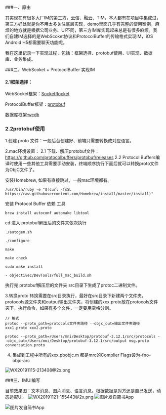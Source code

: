 ###一、原由

其实现在有很多大厂IM的第三方，云信、融云、TIM，本人都有在项目中集成过，第三方好处就是你不用太多关注底层实现，demo里面几乎有完整的使用案例，麻烦的地方就是根据公司业务、UI不同，第三方IM库实现起来总是有很多麻烦。我们自建IM选择的是WebScoket协议和ProtocolBuffer的传输格式实现IM，iOS Android H5都需要聊天功能呢。

我在这里记录一下实现过程，包括：框架选择、protobuf使用、UI实现、数据库、业务集成。

###二、WebScoket + ProtocolBuffer 实现IM

#### 2.1框架选择：

WebSocket框架：[SocketRocket](https://github.com/facebook/SocketRocket)

ProtocolBuffer框架：[protobuf](https://github.com/protocolbuffers/protobuf)

数据库框架:[wcdb](https://github.com/Tencent/wcdb)

### 2.2protobuf使用

1.创建 proto 文件：一般后台创建好、前端只需要转换成对应语言。

2.mac环境设置：
2.1 下载、解压protobuf文件：  https://github.com/protocolbuffers/protobuf/releases
2.2 Protocol Buffers编译时使用一些其他工具需要手动安装，终端顺序执行下面后就可以转换proto文件为ObjC文件了。

安装Homebrew, 如果有直接跳过，一般mac环境都有。
```
/usr/bin/ruby -e "$(curl -fsSL https://raw.githubusercontent.com/Homebrew/install/master/install)"
```
安装 Protocol Buffer 依赖 工具
```
brew install autoconf automake libtool
```

cd 进入 protobuf解压后的文件夹依次执行
```
./autogen.sh

./configure

make

make check

sudo make install

- objectivec/DevTools/full_mac_build.sh

```
执行完 protobuf解压后的文件夹 src目录下生成了protoc二进制文件。


3.转换proto
转换需要在src目录执行，最好在src目录下新建两个文件夹，protocols源文件夹和output输出文件夹，将创建的xxx.proto放在protocols文件夹下，执行命令，如果有多个文件，一定要用空格分割。
```
// 格式
protoc --proto_path=protocols文件夹路径 --objc_out=输出文件夹路径 xxx1.proto xxx2.proto

protoc --proto_path=/Users/mni/Desktop/protobuf-3.12.1/src/protocols --objc_out=/Users/mni/Desktop/protobuf-3.12.1/src/output msg.proto conversation.proto
```

4. 集成到工程中所有的xxx.pbobjc.m 都是mrc的Complier Flags设为-fno-objc-arc

![WX20191115-213408@2x.png](https://upload-images.jianshu.io/upload_images/2051176-36b37c0912141024.png?imageMogr2/auto-orient/strip%7CimageView2/2/w/1240)


###三、IMUI编写

目前效果图：文本消息、图片消息、语言消息。根据数据是对方还是自己发送，动态适配UI。
![WX20191121-155443@2x.png](https://upload-images.jianshu.io/upload_images/2051176-f90e9b8114af7f13.png?imageMogr2/auto-orient/strip%7CimageView2/2/w/1240)
![图片发自简书App](http://upload-images.jianshu.io/upload_images/2051176-70a9c0e57c41494e.jpg)

![图片发自简书App](http://upload-images.jianshu.io/upload_images/2051176-40a3daae5fe0581f.jpg)

